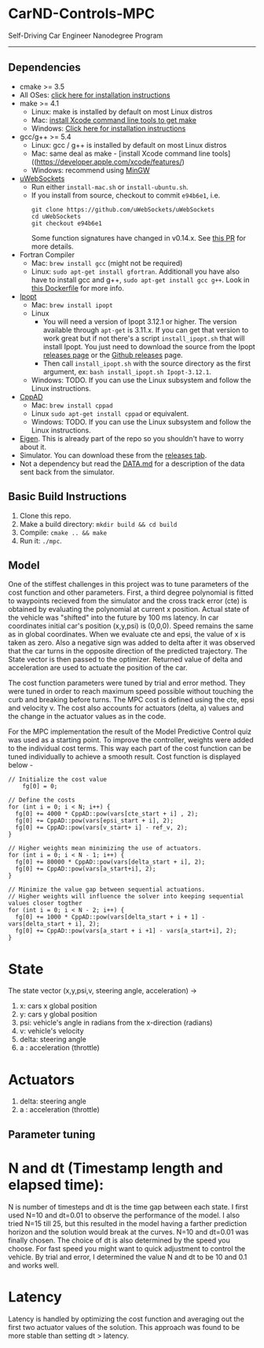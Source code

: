 # CarND-Controls-MPC
Self-Driving Car Engineer Nanodegree Program

---

## Dependencies

* cmake >= 3.5
 * All OSes: [click here for installation instructions](https://cmake.org/install/)
* make >= 4.1
  * Linux: make is installed by default on most Linux distros
  * Mac: [install Xcode command line tools to get make](https://developer.apple.com/xcode/features/)
  * Windows: [Click here for installation instructions](http://gnuwin32.sourceforge.net/packages/make.htm)
* gcc/g++ >= 5.4
  * Linux: gcc / g++ is installed by default on most Linux distros
  * Mac: same deal as make - [install Xcode command line tools]((https://developer.apple.com/xcode/features/)
  * Windows: recommend using [MinGW](http://www.mingw.org/)
* [uWebSockets](https://github.com/uWebSockets/uWebSockets)
  * Run either `install-mac.sh` or `install-ubuntu.sh`.
  * If you install from source, checkout to commit `e94b6e1`, i.e.
    ```
    git clone https://github.com/uWebSockets/uWebSockets 
    cd uWebSockets
    git checkout e94b6e1
    ```
    Some function signatures have changed in v0.14.x. See [this PR](https://github.com/udacity/CarND-MPC-Project/pull/3) for more details.
* Fortran Compiler
  * Mac: `brew install gcc` (might not be required)
  * Linux: `sudo apt-get install gfortran`. Additionall you have also have to install gcc and g++, `sudo apt-get install gcc g++`. Look in [this Dockerfile](https://github.com/udacity/CarND-MPC-Quizzes/blob/master/Dockerfile) for more info.
* [Ipopt](https://projects.coin-or.org/Ipopt)
  * Mac: `brew install ipopt`
  * Linux
    * You will need a version of Ipopt 3.12.1 or higher. The version available through `apt-get` is 3.11.x. If you can get that version to work great but if not there's a script `install_ipopt.sh` that will install Ipopt. You just need to download the source from the Ipopt [releases page](https://www.coin-or.org/download/source/Ipopt/) or the [Github releases](https://github.com/coin-or/Ipopt/releases) page.
    * Then call `install_ipopt.sh` with the source directory as the first argument, ex: `bash install_ipopt.sh Ipopt-3.12.1`. 
  * Windows: TODO. If you can use the Linux subsystem and follow the Linux instructions.
* [CppAD](https://www.coin-or.org/CppAD/)
  * Mac: `brew install cppad`
  * Linux `sudo apt-get install cppad` or equivalent.
  * Windows: TODO. If you can use the Linux subsystem and follow the Linux instructions.
* [Eigen](http://eigen.tuxfamily.org/index.php?title=Main_Page). This is already part of the repo so you shouldn't have to worry about it.
* Simulator. You can download these from the [releases tab](https://github.com/udacity/self-driving-car-sim/releases).
* Not a dependency but read the [DATA.md](./DATA.md) for a description of the data sent back from the simulator.


## Basic Build Instructions


1. Clone this repo.
2. Make a build directory: `mkdir build && cd build`
3. Compile: `cmake .. && make`
4. Run it: `./mpc`.

## Model

One of the stiffest challenges in this project was to tune parameters of the cost function and other parameters.
First, a third degree polynomial is fitted to waypoints recieved from the simulator and the cross track error (cte) is obtained by evaluating the polynomial at current x position. Actual state of the vehicle was "shifted" into the future by 100 ms latency.
In car coordinates initial car's position (x,y,psi) is (0,0,0). Speed remains the same as in global coordinates.
When we evaluate cte and epsi, the value of x is taken as zero. Also a negative sign was added to delta after it was observed that the car turns in the opposite direction of the predicted trajectory. The State vector is then passed to the optimizer.
Returned value of delta and acceleration are used to actuate the position of the car.

The cost function parameters were tuned by trial and error method. They were tuned in order to reach maximum speed possible without touching the curb and breaking before turns.
The MPC cost is defined using the cte, epsi and velocity v. The cost also accounts for actuators (delta, a) values and the change in the actuator values as in the code.

For the MPC implementation the result of the Model Predictive Control quiz was used as a starting point. To improve the controller, weights were added to the individual cost terms. This way each part of the cost function can be tuned individually to achieve a smooth result. Cost function is displayed below -

    // Initialize the cost value
        fg[0] = 0;

    // Define the costs
    for (int i = 0; i < N; i++) {
      fg[0] += 4000 * CppAD::pow(vars[cte_start + i] , 2);
      fg[0] += CppAD::pow(vars[epsi_start + i], 2);
      fg[0] += CppAD::pow(vars[v_start+ i] - ref_v, 2);
    }

    // Higher weights mean minimizing the use of actuators.
    for (int i = 0; i < N - 1; i++) {
      fg[0] += 80000 * CppAD::pow(vars[delta_start + i], 2);
      fg[0] += CppAD::pow(vars[a_start+i], 2);
    }

    // Minimize the value gap between sequential actuations.
    // Higher weights will influence the solver into keeping sequential values closer togther
    for (int i = 0; i < N - 2; i++) {
      fg[0] += 1000 * CppAD::pow(vars[delta_start + i + 1] - vars[delta_start + i], 2);
      fg[0] += CppAD::pow(vars[a_start + i +1] - vars[a_start+i], 2);
    }


# State

The state vector (x,y,psi,v, steering angle, acceleration) ->

1. x: cars x global position
2. y: cars y global position
3. psi: vehicle's angle in radians from the x-direction (radians)
4. v: vehicle's velocity
5. delta: steering angle
6. a : acceleration (throttle)

# Actuators
1. delta: steering angle
2. a : acceleration (throttle)

## Parameter tuning

# N and dt (Timestamp length and elapsed time):

N is number of timesteps and dt is the time gap between each state. I first used N=10 and dt=0.01 to observe the performance of the model. I also tried N=15 till 25, but this resulted in the model having a farther prediction horizon and the solution would break at the curves. N=10 and dt=0.01 was finally chosen. The choice of dt is also determined by the speed you choose. For fast speed you might want to quick adjustment to control the vehicle. By trial and error, I determined the value N and dt to be 10 and 0.1 and works well.

# Latency

Latency is handled by optimizing the cost function and averaging out the first two actuator values of the solution. This approach was found to be more stable than setting dt > latency.
